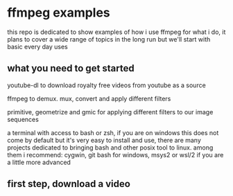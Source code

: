 # ffmpeg examples
this repo is dedicated to show examples of how i use ffmpeg for what i do, it plans to cover a wide range of topics in the long run but we'll start with basic every day uses

## what you need to get started
youtube-dl to download royalty free videos from youtube as a source

ffmpeg to demux. mux, convert and apply different filters

primitive, geometrize and gmic for applying different filters to our image sequences

a terminal with access to bash or zsh, if you are on windows this does not come by default but it's very easy to install and use, there are many projects dedicated to bringing bash and other posix tool to linux. among them i recommend: cygwin, git bash for windows, msys2 or wsl/2 if you are a little more advanced

## first step, download a video
